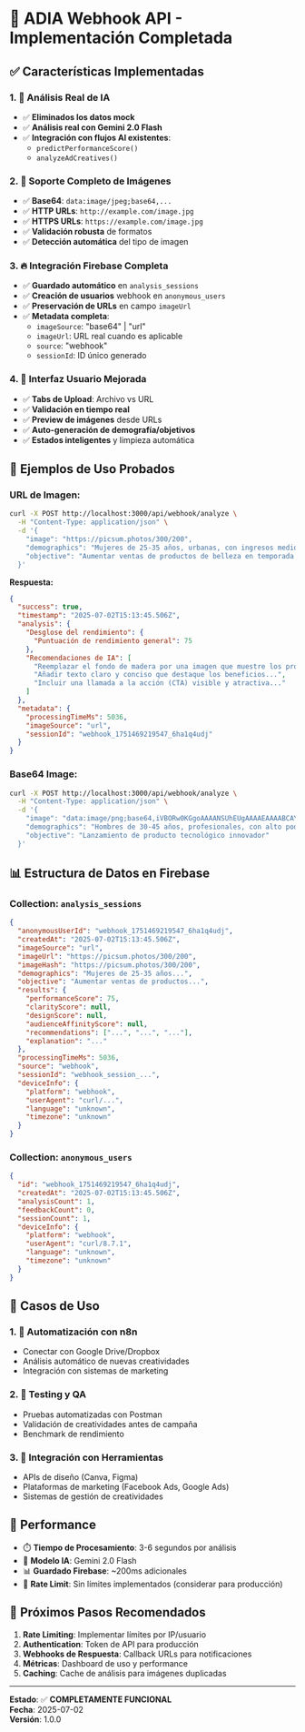 # 🔗 **ADIA Webhook API - Implementación Completada**

## ✅ **Características Implementadas**

### **1. 🧠 Análisis Real de IA**
- ✅ **Eliminados los datos mock**
- ✅ **Análisis real con Gemini 2.0 Flash**
- ✅ **Integración con flujos AI existentes**:
  - `predictPerformanceScore()` 
  - `analyzeAdCreatives()`

### **2. 📱 Soporte Completo de Imágenes**
- ✅ **Base64**: `data:image/jpeg;base64,...`
- ✅ **HTTP URLs**: `http://example.com/image.jpg`
- ✅ **HTTPS URLs**: `https://example.com/image.jpg`
- ✅ **Validación robusta** de formatos
- ✅ **Detección automática** del tipo de imagen

### **3. 🔥 Integración Firebase Completa**
- ✅ **Guardado automático** en `analysis_sessions`
- ✅ **Creación de usuarios** webhook en `anonymous_users`
- ✅ **Preservación de URLs** en campo `imageUrl`
- ✅ **Metadata completa**:
  - `imageSource`: "base64" | "url"
  - `imageUrl`: URL real cuando es aplicable
  - `source`: "webhook"
  - `sessionId`: ID único generado

### **4. 🎯 Interfaz Usuario Mejorada**
- ✅ **Tabs de Upload**: Archivo vs URL
- ✅ **Validación en tiempo real**
- ✅ **Preview de imágenes** desde URLs
- ✅ **Auto-generación de demografía/objetivos**
- ✅ **Estados inteligentes** y limpieza automática

## 🧪 **Ejemplos de Uso Probados**

### **URL de Imagen:**
```bash
curl -X POST http://localhost:3000/api/webhook/analyze \
  -H "Content-Type: application/json" \
  -d '{
    "image": "https://picsum.photos/300/200",
    "demographics": "Mujeres de 25-35 años, urbanas, con ingresos medios-altos",
    "objective": "Aumentar ventas de productos de belleza en temporada navideña"
  }'
```

**Respuesta:**
```json
{
  "success": true,
  "timestamp": "2025-07-02T15:13:45.506Z",
  "analysis": {
    "Desglose del rendimiento": {
      "Puntuación de rendimiento general": 75
    },
    "Recomendaciones de IA": [
      "Reemplazar el fondo de madera por una imagen que muestre los productos...",
      "Añadir texto claro y conciso que destaque los beneficios...",
      "Incluir una llamada a la acción (CTA) visible y atractiva..."
    ]
  },
  "metadata": {
    "processingTimeMs": 5036,
    "imageSource": "url",
    "sessionId": "webhook_1751469219547_6ha1q4udj"
  }
}
```

### **Base64 Image:**
```bash
curl -X POST http://localhost:3000/api/webhook/analyze \
  -H "Content-Type: application/json" \
  -d '{
    "image": "data:image/png;base64,iVBORw0KGgoAAAANSUhEUgAAAAEAAAABCAYAAAAfFcSJAAAADUlEQVR42mNkYPhfDwAChwGA60e6kgAAAABJRU5ErkJggg==",
    "demographics": "Hombres de 30-45 años, profesionales, con alto poder adquisitivo",
    "objective": "Lanzamiento de producto tecnológico innovador"
  }'
```

## 📊 **Estructura de Datos en Firebase**

### **Collection: `analysis_sessions`**
```json
{
  "anonymousUserId": "webhook_1751469219547_6ha1q4udj",
  "createdAt": "2025-07-02T15:13:45.506Z",
  "imageSource": "url",
  "imageUrl": "https://picsum.photos/300/200",
  "imageHash": "https://picsum.photos/300/200",
  "demographics": "Mujeres de 25-35 años...",
  "objective": "Aumentar ventas de productos...",
  "results": {
    "performanceScore": 75,
    "clarityScore": null,
    "designScore": null,
    "audienceAffinityScore": null,
    "recommendations": ["...", "...", "..."],
    "explanation": "..."
  },
  "processingTimeMs": 5036,
  "source": "webhook",
  "sessionId": "webhook_session_...",
  "deviceInfo": {
    "platform": "webhook",
    "userAgent": "curl/...",
    "language": "unknown",
    "timezone": "unknown"
  }
}
```

### **Collection: `anonymous_users`**
```json
{
  "id": "webhook_1751469219547_6ha1q4udj",
  "createdAt": "2025-07-02T15:13:45.506Z",
  "analysisCount": 1,
  "feedbackCount": 0,
  "sessionCount": 1,
  "deviceInfo": {
    "platform": "webhook",
    "userAgent": "curl/8.7.1",
    "language": "unknown",
    "timezone": "unknown"
  }
}
```

## 🎯 **Casos de Uso**

### **1. 🤖 Automatización con n8n**
- Conectar con Google Drive/Dropbox
- Análisis automático de nuevas creatividades
- Integración con sistemas de marketing

### **2. 🔬 Testing y QA**
- Pruebas automatizadas con Postman
- Validación de creatividades antes de campaña
- Benchmark de rendimiento

### **3. 🔄 Integración con Herramientas**
- APIs de diseño (Canva, Figma)
- Plataformas de marketing (Facebook Ads, Google Ads)
- Sistemas de gestión de creatividades

## 🚀 **Performance**

- ⏱️ **Tiempo de Procesamiento**: 3-6 segundos por análisis
- 🧠 **Modelo IA**: Gemini 2.0 Flash
- 📊 **Guardado Firebase**: ~200ms adicionales
- 🔄 **Rate Limit**: Sin límites implementados (considerar para producción)

## 🔮 **Próximos Pasos Recomendados**

1. **Rate Limiting**: Implementar límites por IP/usuario
2. **Authentication**: Token de API para producción
3. **Webhooks de Respuesta**: Callback URLs para notificaciones
4. **Métricas**: Dashboard de uso y performance
5. **Caching**: Cache de análisis para imágenes duplicadas

---

**Estado**: ✅ **COMPLETAMENTE FUNCIONAL**  
**Fecha**: 2025-07-02  
**Versión**: 1.0.0